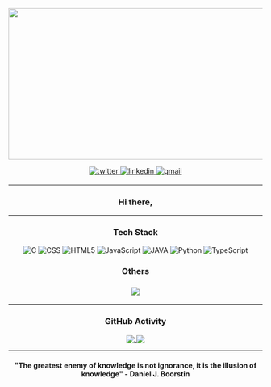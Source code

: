 <p align="center">
  <img src="https://user-images.githubusercontent.com/74038190/240906093-9be4d344-6782-461a-b5a6-32a07bf7b34e.gif"
       width="600" height="300" />
</p>

<div align="center">
 
  <a href="https://twitter.com/mohiuddinshoeb" target="_blank">
    <img src=https://img.shields.io/badge/twitter-%2300acee.svg?&style=for-the-badge&logo=twitter&logoColor=white alt=twitter style="margin-bottom: 5px;" />
  </a>
  <a href="https://www.linkedin.com/in/shoeb-mohiuddin-58b45b227/" target="_blank">
    <img src=https://img.shields.io/badge/linkedin-%231E77B5.svg?&style=for-the-badge&logo=linkedin&logoColor=white alt=linkedin style="margin-bottom: 5px;" />
  </a>
  <a href="https://gmail.com/shoebm891" target="_blank">
    <img src=https://img.shields.io/badge/Gmail-D14836?style=for-the-badge&logo=gmail&logoColor=white alt=gmail style="margin-bottom: 5px;" />
  </a>  
  
 
  
</div>  

---

<div align="center">

### Hi there,

</div>

---





<div align="center">
  <div>
    <h3>Tech Stack</h3>
    <img alt="C" src="https://img.shields.io/badge/C-00599C?style=flat-square&logo=cplusplus&logoColor=white" />
    <img alt="CSS" src="https://img.shields.io/badge/-CSS-1572B6?style=flat-square&logo=css3&logoColor=white" />
    <img alt="HTML5" src="https://img.shields.io/badge/-HTML5-E34F26?style=flat-square&logo=html5&logoColor=white" />
    <img alt="JavaScript" src="https://img.shields.io/badge/-JavaScript-F7DF1E?style=flat-square&logo=javascript&logoColor=black" />
    <img alt="JAVA" src="https://img.shields.io/badge/java-%23ED8B00.svg?style=flat-square&logo=openjdk&logoColor=white" />
    <img alt="Python" src="https://img.shields.io/badge/-Python-3776AB?style=flat-square&logo=python&logoColor=white" />
    <img alt="TypeScript" src="https://img.shields.io/badge/-TypeScript-007ACC?style=flat-square&logo=typescript&logoColor=white" />
  </div>
</div>
<div align="center">
  <h3>Others<h3/>

 <a href="https://leetcode.com/Shoeb_/" target="_blank">
    <img src="https://img.shields.io/badge/LeetCode-000000?style=flat-square&logo=LeetCode&logoColor=#d16c06style=flat-square&logo=typescript&logoColor=white"  />
  </a>  
</div>




---

<div align="center">
      <h3>GitHub Activity</h3>

  <a href="https://github.com/Shoeb891">
    <img align="center" src="https://github-readme-stats.vercel.app/api?username=shoeb891&theme=vue-dark&show_icons=true&hide_border=true&count_private=true" />
  </a>
  <a href="https://github.com/Shoeb891">
    <img align="center" src="https://github-readme-stats.vercel.app/api/top-langs/?username=shoeb891&theme=vue-dark&show_icons=true&hide_border=true&layout=compact" />
  </a>
</div>


----

<div align="center">
  
#### "The greatest enemy of knowledge is not ignorance, it is the illusion of knowledge" - Daniel J. Boorstin

<div/>


